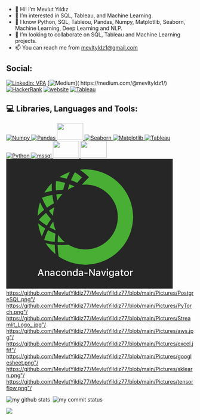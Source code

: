 - 👋 Hi! I’m Mevlut Yıldız
- 👀 I’m interested in SQL, Tableau, and Machine Learning.
- 🌱 I know Python, SQL, Tableou, Pandas, Numpy, Matplotlib, Seaborn, Machine Learning, Deep Learning and NLP.
- 💞️ I’m looking to collaborate on SQL, Tableau and Machine Learning projects.
- 📫 You can reach me from mevltyldz1@gmail.com

## Social:
[![Linkedin: VPA](https://img.shields.io/badge/linkedin-%230077B5.svg?&style=for-the-badge&logo=linkedin&logoColor=white)]( https://www.linkedin.com/in/mevl%C3%BCt-yildiz/)
[![Medium]([https://img.shields.io/badge/linkedin-%230077B5.svg?&style=for-the-badge&logo=linkedin&logoColor=white](https://www.google.com/search?q=medium&tbm=isch&ved=2ahUKEwij047ikrH8AhWklv0HHaF2AB4Q2-cCegQIABAA&oq=medium&gs_lcp=CgNpbWcQAzIFCAAQgAQyBQgAEIAEMgUIABCABDIFCAAQgAQyBQgAEIAEMgUIABCABDIFCAAQgAQyBQgAEIAEMgUIABCABDIFCAAQgAQ6BAgjECc6BwgAEIAEEBM6CAgAEIAEELEDOggIABCxAxCDAToLCAAQgAQQsQMQgwFQiw9Y9yNgiipoAHAAeACAAacBiAH1B5IBAzAuN5gBAKABAaoBC2d3cy13aXotaW1nwAEB&sclient=img&ei=oiK3Y6P6PKSt9u8Poe2B8AE&bih=637&biw=1326&client=opera&hs=soZ#imgrc=D91NVOaG0Bl1FM))]( https://medium.com/@mevltyldz1/)
[<img alt="HackerRank" src="https://img.shields.io/badge/-Hackerrank-2EC866?style=for-the-badge&logo=HackerRank&logoColor=white"/>](https://www.hackerrank.com/dashboard)
[![website](https://img.shields.io/badge/gmail-f1f2f6.svg?&style=for-the-badge&logo=gmail&logoColor=black)](mailto:mevltyldz1@gmail.com)
<a href="https://public.tableau.com/app/profile/mevl.t1206#!/?newProfile=&activeTab=0" target="_blank"> <img src="https://encrypted-tbn0.gstatic.com/images?q=tbn:ANd9GcRsN6dl3pac19-gCdLN0p68lZN9er1LNG2tj4mJAr_A2ZtvXP3mmnj1WxKKP2TxIAMELQ&usqp=CAU" alt="Tableau" height="40"/> </a>

## :computer: Libraries, Languages and Tools:


<a href="#" target="_blank"> <img src="https://numpy.org/doc/stable/_static/numpylogo.svg" alt="Numpy" width="70" height="45"/> </a>
<a href="#" target="_blank"> <img src="https://upload.wikimedia.org/wikipedia/commons/thumb/e/ed/Pandas_logo.svg/2560px-Pandas_logo.svg.png" alt="Pandas" width="70" height="45"/> </a>
<a href="#" target="_blank"> <img src="https://bids.berkeley.edu/sites/default/files/styles/250x140/public/projects/scipy_logo_450x254.png?itok=iYqgsiQs" width="70" height="45"/> </a>
<a href="#" target="_blank"> <img src="https://seaborn.pydata.org/_static/logo-wide-lightbg.svg" alt="Seaborn" width="70" height="45"/> </a>
<a href="#" target="_blank"> <img src="https://matplotlib.org/stable/_static/logo2_compressed.svg" alt="Matplotlib" width="70" height="45"/> </a>
<a href="#" target="_blank"> <img src="https://static.wixstatic.com/media/e16c6a_3ad31c0baa1d45e88d15b1f9ed24b576~mv2.png/v1/fit/w_400%2Ch_232%2Cal_c/file.png" alt="Tableau" width="70" height="45"/> </a>
<a href="#" target="_blank"> <img src="https://vistapointe.net/images/python-wallpaper-3.jpg" alt="Python" width="70" height="45"/> </a>
<a href="https://www.microsoft.com/en-us/sql-server" target="_blank"> <img src="https://www.svgrepo.com/show/303229/microsoft-sql-server-logo.svg" alt="mssql"  width="70" height="45"/>
<a href="#" target="_blank"> <img src="https://aptgadget.com/wp-content/uploads/2018/10/jira-alternatives-1024x501.png" width="70" height="45"/> </a>
<a href="#" target="_blank"> <img src="https://upload.wikimedia.org/wikipedia/commons/thumb/b/b9/Slack_Technologies_Logo.svg/1280px-Slack_Technologies_Logo.svg.png" width="70" height="45"/> </a>
<a href="#" target="_blank"> <img src="https://github.com/MevlutYildiz77/MevlutYildiz77/blob/main/Pictures/Anaconda.png"/> </a>
<a href="#" target="_blank"> <https://github.com/MevlutYildiz77/MevlutYildiz77/blob/main/Pictures/PostgreSQL.png"/> </a>
<a href="#" target="_blank"> <https://github.com/MevlutYildiz77/MevlutYildiz77/blob/main/Pictures/PyTorch.png"/> </a>
<a href="#" target="_blank"> <https://github.com/MevlutYildiz77/MevlutYildiz77/blob/main/Pictures/Streamlit_Logo_.jpg"/> </a>
<a href="#" target="_blank"> <https://github.com/MevlutYildiz77/MevlutYildiz77/blob/main/Pictures/aws.jpg"/> </a>
<a href="#" target="_blank"> <https://github.com/MevlutYildiz77/MevlutYildiz77/blob/main/Pictures/excel.jfif"/> </a>
<a href="#" target="_blank"> <https://github.com/MevlutYildiz77/MevlutYildiz77/blob/main/Pictures/googlesheet.png"/> </a>
<a href="#" target="_blank"> <https://github.com/MevlutYildiz77/MevlutYildiz77/blob/main/Pictures/sklearn.png"/> </a>
<a href="#" target="_blank"> <https://github.com/MevlutYildiz77/MevlutYildiz77/blob/main/Pictures/tensorflow.png"/> </a>

 <p align="left">
<img src="https://github-readme-stats.vercel.app/api?username=MevlutYildiz77&theme=dark" alt="my github stats" width="42%"/>&nbsp;
<img src="https://github-readme-streak-stats.herokuapp.com/?user=MevlutYildiz77&theme=dark" alt="my commit status" width="42%" /> </p>

 ![](https://komarev.com/ghpvc/?username=your-github-MevlutYildiz77&color=orange)



